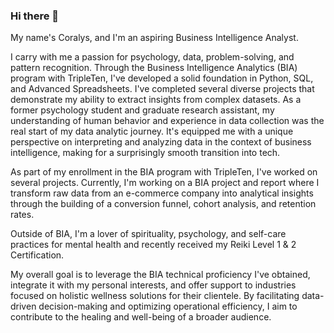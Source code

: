 ### Hi there 👋

My name's Coralys, and I'm an aspiring Business Intelligence Analyst. 

I carry with me a passion for psychology, data, problem-solving, and pattern recognition. Through the Business Intelligence Analytics (BIA) program with TripleTen, I've developed a solid foundation in Python, SQL, and Advanced Spreadsheets. I've completed several diverse projects that demonstrate my ability to extract insights from complex datasets. As a former psychology student and graduate research assistant, my understanding of human behavior and experience in data collection was the real start of my data analytic journey. It's equipped me with a unique perspective on interpreting and analyzing data in the context of business intelligence, making for a surprisingly smooth transition into tech.

As part of my enrollment in the BIA program with TripleTen, I've worked on several projects. Currently, I'm working on a BIA project and report where I transform raw data from an e-commerce company into analytical insights through the building of a conversion funnel, cohort analysis, and retention rates.

Outside of BIA, I'm a lover of spirituality, psychology, and self-care practices for mental health and recently received my Reiki Level 1 & 2 Certification.

My overall goal is to leverage the BIA technical proficiency I've obtained, integrate it with my personal interests, and offer support to industries focused on holistic wellness solutions for their clientele. By facilitating data-driven decision-making and optimizing operational efficiency, I aim to contribute to the healing and well-being of a broader audience.
